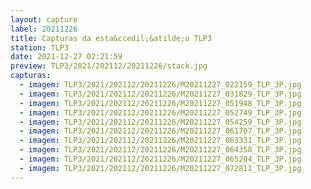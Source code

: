 ```yaml
---
layout: capture
label: 20211226
title: Capturas da esta&ccedil;&atilde;o TLP3
station: TLP3
date: 2021-12-27 02:21:59
preview: TLP3/2021/202112/20211226/stack.jpg
capturas:
  - imagem: TLP3/2021/202112/20211226/M20211227_022159_TLP_3P.jpg
  - imagem: TLP3/2021/202112/20211226/M20211227_031829_TLP_3P.jpg
  - imagem: TLP3/2021/202112/20211226/M20211227_051948_TLP_3P.jpg
  - imagem: TLP3/2021/202112/20211226/M20211227_052749_TLP_3P.jpg
  - imagem: TLP3/2021/202112/20211226/M20211227_054259_TLP_3P.jpg
  - imagem: TLP3/2021/202112/20211226/M20211227_061707_TLP_3P.jpg
  - imagem: TLP3/2021/202112/20211226/M20211227_063331_TLP_3P.jpg
  - imagem: TLP3/2021/202112/20211226/M20211227_064358_TLP_3P.jpg
  - imagem: TLP3/2021/202112/20211226/M20211227_065204_TLP_3P.jpg
  - imagem: TLP3/2021/202112/20211226/M20211227_072811_TLP_3P.jpg
---
```


